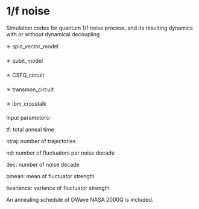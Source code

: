 # 1/f noise

Simulation codes for quantum 1/f noise process, and its resulting dynamics with or without dynamical decoupling

:eight_spoked_asterisk: spin_vector_model

:eight_spoked_asterisk: qubit_model

:eight_spoked_asterisk: CSFQ_circuit 

:eight_spoked_asterisk: transmon_circuit 

:eight_spoked_asterisk: ibm_crosstalk


Input parameters:

tf: total anneal time

ntraj: number of trajectories

nd: number of fluctuators per noise decade

dec: number of noise decade

bmean: mean of fluctuator strength

bvariance: variance of fluctuator strength 

An annealing schedule of DWave NASA 2000Q is included.
